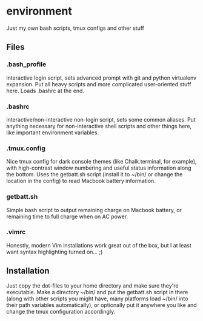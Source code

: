 # environment
Just my own bash scripts, tmux configs and other stuff

## Files

### .bash_profile
interactive login script, sets advanced prompt with git and python virtualenv expansion.
Put all heavy scripts and more complicated user-oriented stuff here.
Loads .bashrc at the end.

### .bashrc
interactive/non-interactive non-login script, sets some common aliases.
Put anything necessary for non-interactive shell scripts and other things here, like important environment variables.

### .tmux.config
Nice tmux config for dark console themes (like Chalk.terminal, for example), with high-contrast window numbering and useful status information along the bottom.
Uses the getbatt.sh script (install it to ~/bin/ or change the location in the config) to read Macbook battery information.

### getbatt.sh
Simple bash script to output remaining charge on Macbook battery, or remaining time to full charge when on AC power.

### .vimrc
Honestly, modern Vim installations work great out of the box, but I at least want syntax highlighting turned on... ;)

## Installation
Just copy the dot-files to your home directory and make sure they're executable.
Make a directory ~/bin/ and put the getbatt.sh script in there (along with other scripts you might have, many platforms load ~/bin/ into their path variables automatically), or optionally put it anywhere you like and change the tmux configuration accordingly.
